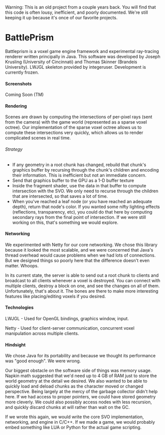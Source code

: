 Warning: This is an old project from a couple years back. You will find that this code is often lousy, inefficient, and poorly documented. We're still keeping it up because it's once of our favorite projects.
# BattlePrism
Battleprism is a voxel game engine framework and experimental ray-tracing renderer written principally in Java. This software was developed by Joseph Krusling (University of Cincinnati) and Thomas Skinner (Brandeis University). LWJGL skeleton provided by integeruser. Development is currently frozen.

#### Screenshots
Coming Soon (TM)

#### Rendering
Scenes are drawn by computing the intersections of per-pixel rays (sent from the camera) with the game world (represented as a sparse voxel octree). Our implementation of the sparse voxel octree allows us to compute these intersections very quickly, which allows us to render complicated scenes in real time.

###### Strategy
- If any geometry in a root chunk has changed, rebuild that chunk's graphics buffer by recursing through the chunk's children and encoding their information. This is inefficient but not an immediate concern.
- Send that graphics buffer to the GPU as a 1-D buffer texture
- Inside the fragment shader, use the data in that buffer to compute intersection with the SVO. We only need to recurse through the children that are intersected, so that saves a lot of time.
- When you've reached a leaf node (or you have reached an adequate depth), return that node's color. If you wanted some nifty lighting effects (reflections, transparency, etc), you could do that here by computing secondary rays from the final point of intersection. If we were still working on this, that's something we would explore.

#### Networking
We experimented with Netty for our core networking. We chose this library because it looked the most scalable, and we were concerned that Java's thread overhead would cause problems when we had lots of connections. But we designed things so poorly here that the difference doesn't even matter. Whoops.

In its current state, the server is able to send out a root chunk to clients and broadcast to all clients whenever a voxel is destroyed. You can connect with multiple clients, destroy a block on one, and see the changes on all of them. Unfortunately, that's about it. The bones are there to make more interesting features like placing/editing voxels if you desired.

#### Technologies
LWJGL - Used for OpenGL bindings, graphics window, input.

Netty - Used for client-server communication, concurrent voxel manipulation across multiple clients.

#### Hindsight
We chose Java for its portability and because we thought its performance was "good enough". We were wrong.

Our biggest obstacle on the software side of things was memory usage. Napkin math suggested that we'd need up to 4 GB of RAM just to store the world geometry at the detail we desired. We also wanted to be able to quickly load and deload chunks as the character moved or changed perspective. Being largely at the mercy of the garbage collector didn't help here. If we had access to proper pointers, we could have stored geometry more cleverly. We could also possibly access nodes with less recursion, and quickly discard chunks at will rather than wait on the GC.

If we wrote this again, we would write the core SVO implementation, networking, and engine in C/C++. If we made a game, we would probably embed something like LUA or Python for the actual game scripting.

